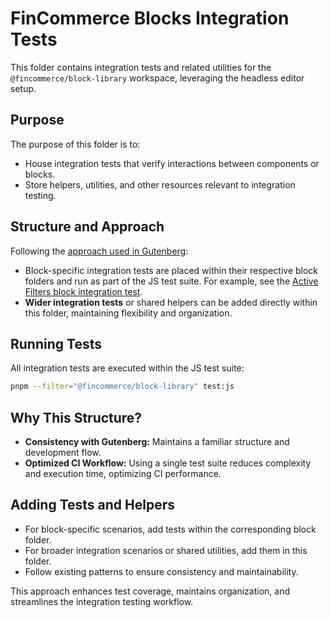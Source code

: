 # FinCommerce Blocks Integration Tests

This folder contains integration tests and related utilities for the `@fincommerce/block-library` workspace, leveraging the headless editor setup.

## Purpose

The purpose of this folder is to:

- House integration tests that verify interactions between components or blocks.
- Store helpers, utilities, and other resources relevant to integration testing.

## Structure and Approach

Following the [approach used in Gutenberg](https://github.com/WordPress/gutenberg/blob/trunk/docs/contributors/code/testing-overview.md#integration-testing-for-block-ui):

- Block-specific integration tests are placed within their respective block folders and run as part of the JS test suite. For example, see the [Active Filters block integration test](../../assets/js/blocks/active-filters/test/block.ts).
- **Wider integration tests** or shared helpers can be added directly within this folder, maintaining flexibility and organization.

## Running Tests

All integration tests are executed within the JS test suite:

```sh
pnpm --filter="@fincommerce/block-library" test:js
```

## Why This Structure?

- **Consistency with Gutenberg:** Maintains a familiar structure and development flow.
- **Optimized CI Workflow:** Using a single test suite reduces complexity and execution time, optimizing CI performance.

## Adding Tests and Helpers

- For block-specific scenarios, add tests within the corresponding block folder.
- For broader integration scenarios or shared utilities, add them in this folder.
- Follow existing patterns to ensure consistency and maintainability.

This approach enhances test coverage, maintains organization, and streamlines the integration testing workflow.
